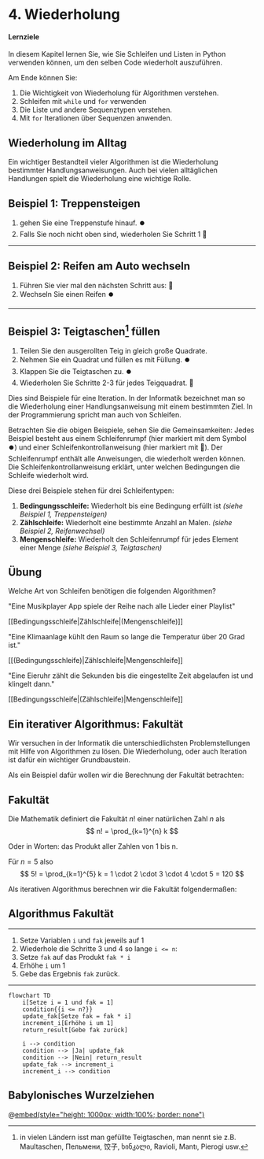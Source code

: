 <!--
author:   Tilman Schieber
email:    tilman.schieber@tu-berlin.de
version:  0.0.1
date:     2024
language: de
narrator: Deutsch Female
logo:     img/4/repetition.png
icon:     img/TU_Logo_kurz.png
comment:  Wir lernen Schleifen und Listen einzusetzen, um den selben Code wiederholt auszuführen.
import:   https://raw.githubusercontent.com/LiaTemplates/Pyodide/master/README.md
import:   https://raw.githubusercontent.com/liaScript/mermaid_template/master/README.md
import:   macros/macros.md
link:     styles/main.css

-->

# 4. Wiederholung

<div class="alert alert-green">

<h4>Lernziele</h4>

In diesem Kapitel lernen Sie, wie Sie Schleifen und Listen in Python verwenden können, um den selben Code wiederholt auszuführen.

Am Ende können Sie:

1. Die Wichtigkeit von Wiederholung für Algorithmen verstehen.
2. Schleifen mit `while` und `for` verwenden
3. Die Liste und andere Sequenztypen verstehen.
4. Mit `for` Iterationen über Sequenzen anwenden.


</div>

## Wiederholung im Alltag

Ein wichtiger Bestandteil vieler Algorithmen ist die Wiederholung bestimmter Handlungsanweisungen. Auch bei vielen alltäglichen Handlungen spielt die Wiederholung eine wichtige Rolle.

<div class="alert alert-blue">

Beispiel 1: Treppensteigen
--------------------------
1. gehen Sie eine Treppenstufe hinauf. ⏺️
2. Falls Sie noch nicht oben sind, wiederholen Sie Schritt 1 🔁

---

Beispiel 2: Reifen am Auto wechseln
-----------------------------------

1. Führen Sie vier mal den nächsten Schritt aus: 🔁
2. Wechseln Sie einen Reifen ⏺️

---

Beispiel 3: Teigtaschen[^1] füllen
-------------------------------

1. Teilen Sie den ausgerollten Teig in gleich große Quadrate.
2. Nehmen Sie ein Quadrat und füllen es mit Füllung. ⏺️
3. Klappen Sie die Teigtaschen zu. ⏺️
4. Wiederholen Sie Schritte 2-3 für jedes Teigquadrat. 🔁

</div>

Dies sind Beispiele für eine Iteration. In der Informatik bezeichnet man so die Wiederholung einer Handlungsanweisung mit einem bestimmten Ziel. In der Programmierung spricht man auch von Schleifen.

Betrachten Sie die obigen Beispiele, sehen Sie die Gemeinsamkeiten: Jedes Beispiel besteht aus einem Schleifenrumpf (hier markiert mit dem Symbol ⏺️) und einer Schleifenkontrollanweisung (hier markiert mit 🔁). Der Schleifenrumpf enthält alle Anweisungen, die wiederholt werden können. Die Schleifenkontrollanweisung erklärt, unter welchen Bedingungen die Schleife wiederholt wird.

Diese drei Beispiele stehen für drei Schleifentypen:

1. **Bedingungsschleife:** Wiederholt bis eine Bedingung erfüllt ist _(siehe Beispiel 1, Treppensteigen)_
2. **Zählschleife:** Wiederholt eine bestimmte Anzahl an Malen. _(siehe Beispiel 2, Reifenwechsel)_
3. **Mengenschleife:** Wiederholt den Schleifenrumpf für jedes Element einer Menge _(siehe Beispiel 3, Teigtaschen)_


<div class="alert alert-yellow">

Übung
------

Welche Art von Schleifen benötigen die folgenden Algorithmen?

"Eine Musikplayer App spiele der Reihe nach alle Lieder einer Playlist"

[[Bedingungsschleife|Zählschleife|(Mengenschleife)]]

"Eine Klimaanlage kühlt den Raum so lange die Temperatur über 20 Grad ist."

[[(Bedingungsschleife)|Zählschleife|Mengenschleife]]

"Eine Eieruhr zählt die Sekunden bis die eingestellte Zeit abgelaufen ist und klingelt dann." 

[[Bedingungsschleife|(Zählschleife)|Mengenschleife]]

</div>

[^1]: in vielen Ländern isst man gefüllte Teigtaschen, man nennt sie z.B. Maultaschen, Пельмени, 饺子, ხინკალი, Ravioli, Mantı, Pierogi usw.

## Ein iterativer Algorithmus: Fakultät

Wir versuchen in der Informatik die unterschiedlichsten Problemstellungen mit Hilfe von Algorithmen zu lösen. Die Wiederholung, oder auch Iteration ist dafür ein wichtiger Grundbaustein.  

Als ein Beispiel dafür wollen wir die Berechnung der Fakultät betrachten:  


Fakultät
--------

Die Mathematik definiert die Fakultät $n!$ einer natürlichen Zahl $n$ als   
$$
n! = \prod_{k=1}^{n} k
$$  

Oder in Worten: das Produkt aller Zahlen von 1 bis n.

Für $n=5$ also  
$$
5! = \prod_{k=1}^{5} k = 1 \cdot 2 \cdot 3 \cdot 4 \cdot 5 = 120
$$  


Als iterativen Algorithmus berechnen wir die Fakultät folgendermaßen:

<div class="flex-container">


<div class="my-3 alert alert-blue flex-child">

Algorithmus Fakultät
--------------------

---

1. Setze Variablen `i` und `fak` jeweils auf 1
2. Wiederhole  die Schritte 3 und 4 so lange `i <= n`: 
3. Setze `fak` auf das Produkt `fak * i`
4. Erhöhe `i` um 1
5. Gebe das Ergebnis `fak` zurück.

---

</div>

<div class="flex-child">

```mermaid @mermaid
flowchart TD
    i[Setze i = 1 und fak = 1]
    condition{{i <= n?}}
    update_fak[Setze fak = fak * i]
    increment_i[Erhöhe i um 1]
    return_result[Gebe fak zurück]
    
    i --> condition
    condition --> |Ja| update_fak
    condition --> |Nein| return_result
    update_fak --> increment_i
    increment_i --> condition

```

</div>
</div>

## Babylonisches Wurzelziehen

@[embed(style="height: 1000px; width:100%; border: none")](html/4/wurzel.html)
